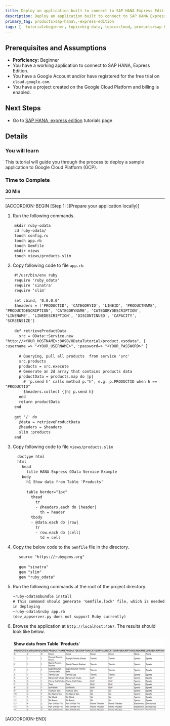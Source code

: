 ```yaml
---
title: Deploy an application built to connect to SAP HANA Express Edition, on App engine of the Google Cloud Platform (GCP)
description: Deploy an application built to connect to SAP HANA Express Edition, on App engine of the Google Cloud Platform (GCP)
primary_tag: products>sap-hana\,-express-edition
tags: [  tutorial>beginner, topic>big-data, topic>cloud, products>sap-hana, products>sap-hana\,-express-edition  ]
---
```


## Prerequisites and Assumptions
 - **Proficiency:** Beginner
 - You have a working application to connect to SAP HANA, Express Edition.
 - You have a Google Account and/or have registered for the free trial on `cloud.google.com`.
 - You have a project created on the Google Cloud Platform and billing is enabled.


## Next Steps
 - Go to [SAP HANA, express edition](https://developers.sap.com/topics/sap-hana-express.tutorials.html) tutorials page

## Details
### You will learn  
This tutorial will guide you through the process to deploy a sample application to Google Cloud Platform (GCP).

### Time to Complete
**30 Min**

---

[ACCORDION-BEGIN [Step 1: ](Prepare your application locally)]

1. Run the following commands.

  ```
      mkdir ruby-odata
      cd ruby-odata/
      touch config.ru
      touch app.rb
      touch Gemfile
      mkdir views
      touch views/products.slim
  ```
2. Copy following code to file `app.rb`

  ```
      #!/usr/bin/env ruby
      require 'ruby_odata'
      require 'sinatra'
      require 'slim'

      set :bind, '0.0.0.0'
      $headers = ['PRODUCTID', 'CATEGORYID', 'LINEID', 'PRODUCTNAME', 'PRODUCTDESCRIPTION', 'CATEGORYNAME', 'CATEGORYDESCRIPTION', 'LINENAME', 'LINEDESCRIPTION', 'DISCONTINUED', 'CAPACITY', 'SCREENSIZE']

      def retrieveProductData
        src = OData::Service.new "http://<YOUR_HOSTNAME>:8090/ODataTutorial/product.xsodata", { :username => "<YOUR_USERNAME>", :password=> "<YOUR_PASSWORD>" }

        # Querying, pull all products  from service 'src'
        src.products
        products = src.execute
        # Generate an 2d array that contains products data
        productData = products.map do |p|
          # 'p.send h' calls method p."h", e.g. p.PRODUCTID when h == "PRODUCTID"
          $headers.collect {|h| p.send h}
        end
        return productData
      end

      get '/' do
        @data = retrieveProductData
        @headers = $headers
        slim :products
      end
  ```

3. Copy following code to file `views/products.slim`

    ```
      doctype html
      html
        head
          title HANA Express OData Service Example
        body
          h1 Show data from Table 'Products'

          table border="1px"
            thead
              tr
              - @headers.each do |header|
                th = header
            tbody
            - @data.each do |row|
              tr
              - row.each do |cell|
                td = cell
    ```
4. Copy the below code to the  `Gemfile` file in the directory.
  ```
        source "https://rubygems.org"

        gem "sinatra"
        gem "slim"
        gem "ruby_odata"
  ```
5. Run the following commands at the root of the project directory.

      ```
      ~ruby-odata$bundle install
      # This command should generate 'Gemfile.lock' file, which is needed in deploying
      ~ruby-odata$ruby app.rb
      (dev_appserver.py does not support Ruby currently)

      ```
6. Browse the application at `http://localhost:4567`.
     The results should look like below.

    ![Output of OData service](2.png)


[ACCORDION-END]
